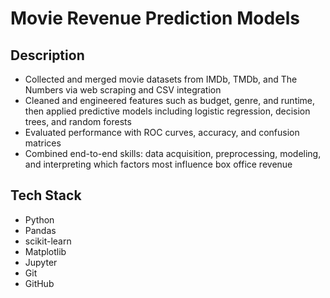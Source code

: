 # Movie Revenue Prediction Models

## Description
- Collected and merged movie datasets from IMDb, TMDb, and The Numbers via web scraping and CSV integration
- Cleaned and engineered features such as budget, genre, and runtime, then applied predictive models including logistic regression, decision trees, and random forests
- Evaluated performance with ROC curves, accuracy, and confusion matrices
- Combined end-to-end skills: data acquisition, preprocessing, modeling, and interpreting which factors most influence box office revenue

## Tech Stack
- Python
- Pandas
- scikit-learn
- Matplotlib
- Jupyter
- Git
- GitHub
